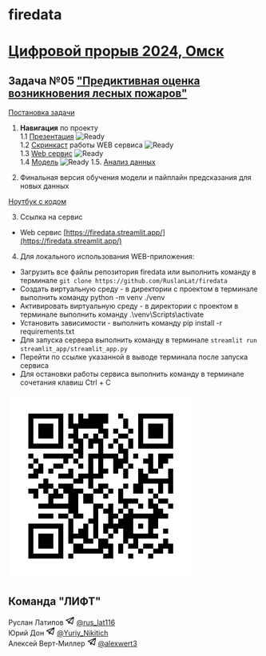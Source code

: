 # firedata

# [Цифровой прорыв 2024, Омск](https://hacks-ai.ru/)

## Задача №05 ["Предиктивная оценка возникновения лесных пожаров"](https://hacks-ai.ru/events/1077378)

[Постановка задачи](task.pdf)

1. **Навигация** по проекту \
   1.1 [Презентация](presentation.pptx) ![Ready](https://img.shields.io/badge/-ready-green) \
   1.2 [Скринкаст](https://disk.yandex.ru/i/Kr-wKpYDoDQ14A) работы WEB сервиса ![Ready](https://img.shields.io/badge/-ready-green) \
   1.3 [Web сервис](https://github.com/RuslanLat/firedata/tree/main/streamlit_app) ![Ready](https://img.shields.io/badge/-ready-green) \
   1.4 [Модель](https://github.com/RuslanLat/firedata/tree/main/mlmodel) ![Ready](https://img.shields.io/badge/-ready-green)
   1.5. [Анализ данных](eda.ipynb)

2. Финальная версия обучения модели и пайплайн предсказания для новых данных

[Ноутбук с кодом](mlmodel/mlmodel_v3.ipynb)

3. Ссылка на сервис

- Web сервис [https://firedata.streamlit.app/](https://firedata.streamlit.app/)

4. Для локального использования WEB-приложения:

- Загрузить все файлы репозитория firedata или выполнить команду в терминале `git clone https://github.com/RuslanLat/firedata`
- Создать виртуальную среду - в директории с проектом в терминале выполнить команду python -m venv ./venv
- Активировать виртуальную среду - в директории с проектом в терминале выполнить команду .\venv\Scripts\activate
- Установить зависимости - выполнить команду pip install -r requirements.txt
- Для запуска сервера выполнить команду в терминале `streamlit run streamlit_app/streamlit_app.py`
- Перейти по ссылке указанной в выводе терминала после запуска сервиса
- Для остановки работы сервиса выполнить команду в терминале сочетания клавиш Ctrl + C

![qrcode](images/qr-code.gif)

## Команда "ЛИФТ"

Руслан Латипов <img src="images/tglogo.png" width="18"> [@rus_lat116](https://t.me/rus_lat116) \
Юрий Дон <img src="images/tglogo.png" width="18"> [@Yuriy_Nikitich](https://t.me/Yuriy_Nikitich) \
Алексей Верт-Миллер <img src="images/tglogo.png" width="18"> [@alexwert3](https://t.me/alexwert3)
